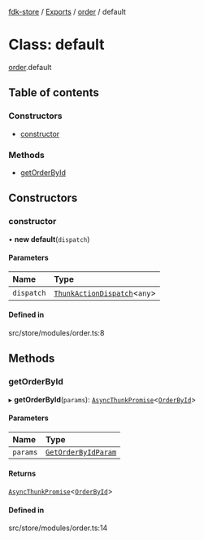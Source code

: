 [fdk-store](../README.md) / [Exports](../modules.md) / [order](../modules/order.md) / default

# Class: default

[order](../modules/order.md).default

## Table of contents

### Constructors

- [constructor](order.default.md#constructor)

### Methods

- [getOrderById](order.default.md#getorderbyid)

## Constructors

### constructor

• **new default**(`dispatch`)

#### Parameters

| Name | Type |
| :------ | :------ |
| `dispatch` | [`ThunkActionDispatch`](../modules/theme._internal_.md#thunkactiondispatch)<`any`\> |

#### Defined in

src/store/modules/order.ts:8

## Methods

### getOrderById

▸ **getOrderById**(`params`): [`AsyncThunkPromise`](../modules/theme._internal_.md#asyncthunkpromise)<[`OrderById`](../modules/order._internal_.md#orderbyid)\>

#### Parameters

| Name | Type |
| :------ | :------ |
| `params` | [`GetOrderByIdParam`](../modules/order._internal_.md#getorderbyidparam) |

#### Returns

[`AsyncThunkPromise`](../modules/theme._internal_.md#asyncthunkpromise)<[`OrderById`](../modules/order._internal_.md#orderbyid)\>

#### Defined in

src/store/modules/order.ts:14
